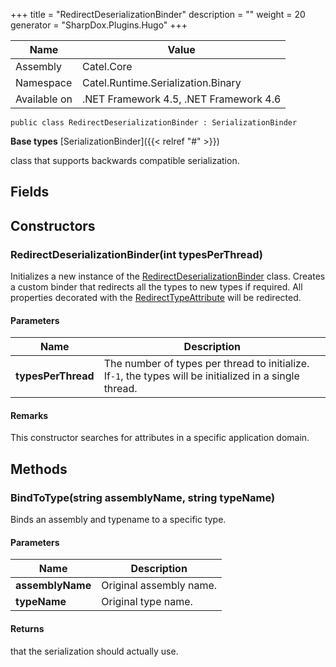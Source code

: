 

+++
title = "RedirectDeserializationBinder" 
description = ""
weight = 20
generator = "SharpDox.Plugins.Hugo"
+++

Name|Value
---|---
Assembly|Catel.Core
Namespace|Catel.Runtime.Serialization.Binary
Available on|.NET Framework 4.5, .NET Framework 4.6

```
public class RedirectDeserializationBinder : SerializationBinder
```

**Base types**
[SerializationBinder]({{&lt; relref "#" &gt;}})

class that supports backwards compatible serialization.

## Fields

## Constructors

### RedirectDeserializationBinder(int typesPerThread)

Initializes a new instance of the [RedirectDeserializationBinder](#) class. Creates a custom binder that redirects all the types to new types if required. All properties decorated with the [RedirectTypeAttribute](#) will be redirected.

#### Parameters

Name|Description
---|---
**typesPerThread**|The number of types per thread to initialize. If`-1`, the types will be initialized in a single thread.

#### Remarks

This constructor searches for attributes in a specific application domain.

## Methods

### BindToType(string assemblyName, string typeName)

Binds an assembly and typename to a specific type.

#### Parameters

Name|Description
---|---
**assemblyName**|Original assembly name.
**typeName**|Original type name.

#### Returns

that the serialization should actually use.


